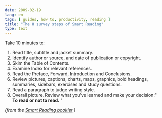 ```yaml
---
date: 2009-02-19
lang: en
tags: [ guides, how to, productivity, reading ]
title: "The 8 survey steps of Smart Reading"
type: text
---
```


Take 10 minutes to:

1.  Read title, subtitle and jacket summary.
2.  Identify author or source, and date of publication or copyright.
3.  Skim the Table of Contents.
4.  Examine Index for relevant references.
5.  Read the Preface, Forward, Introduction and Conclusions.
6.  Review pictures, captions, charts, maps, graphics, bold headings,
    summaries, sidebars, exercises and study questions.
7.  Read a paragraph to judge writing style.
8.  Overall picture. Review what you've learned and make your decision:"
    **To read or not to read.** "

*(from the* [*Smart Reading
booklet*](http://download.audible.com/product_related_docs/BK_OASI_000006.pdf)
*)*

